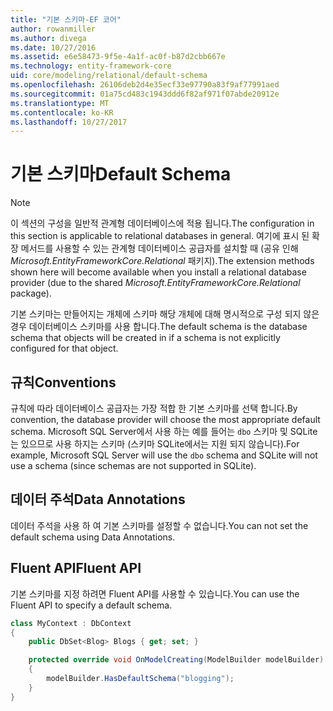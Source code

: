 ```yaml
---
title: "기본 스키마-EF 코어"
author: rowanmiller
ms.author: divega
ms.date: 10/27/2016
ms.assetid: e6e58473-9f5e-4a1f-ac0f-b87d2cbb667e
ms.technology: entity-framework-core
uid: core/modeling/relational/default-schema
ms.openlocfilehash: 26106deb2d4e35ecf33e97790a83f9af77991aed
ms.sourcegitcommit: 01a75cd483c1943ddd6f82af971f07abde20912e
ms.translationtype: MT
ms.contentlocale: ko-KR
ms.lasthandoff: 10/27/2017
---
```

# <a name="default-schema"></a><span data-ttu-id="350b2-102">기본 스키마</span><span class="sxs-lookup"><span data-stu-id="350b2-102">Default Schema</span></span>

> [!NOTE]  
> <span data-ttu-id="350b2-103">이 섹션의 구성을 일반적 관계형 데이터베이스에 적용 됩니다.</span><span class="sxs-lookup"><span data-stu-id="350b2-103">The configuration in this section is applicable to relational databases in general.</span></span> <span data-ttu-id="350b2-104">여기에 표시 된 확장 메서드를 사용할 수 있는 관계형 데이터베이스 공급자를 설치할 때 (공유 인해 *Microsoft.EntityFrameworkCore.Relational* 패키지).</span><span class="sxs-lookup"><span data-stu-id="350b2-104">The extension methods shown here will become available when you install a relational database provider (due to the shared *Microsoft.EntityFrameworkCore.Relational* package).</span></span>

<span data-ttu-id="350b2-105">기본 스키마는 만들어지는 개체에 스키마 해당 개체에 대해 명시적으로 구성 되지 않은 경우 데이터베이스 스키마를 사용 합니다.</span><span class="sxs-lookup"><span data-stu-id="350b2-105">The default schema is the database schema that objects will be created in if a schema is not explicitly configured for that object.</span></span>

## <a name="conventions"></a><span data-ttu-id="350b2-106">규칙</span><span class="sxs-lookup"><span data-stu-id="350b2-106">Conventions</span></span>

<span data-ttu-id="350b2-107">규칙에 따라 데이터베이스 공급자는 가장 적합 한 기본 스키마를 선택 합니다.</span><span class="sxs-lookup"><span data-stu-id="350b2-107">By convention, the database provider will choose the most appropriate default schema.</span></span> <span data-ttu-id="350b2-108">Microsoft SQL Server에서 사용 하는 예를 들어는 `dbo` 스키마 및 SQLite는 있으므로 사용 하지는 스키마 (스키마 SQLite에서는 지원 되지 않습니다).</span><span class="sxs-lookup"><span data-stu-id="350b2-108">For example, Microsoft SQL Server will use the `dbo` schema and SQLite will not use a schema (since schemas are not supported in SQLite).</span></span>

## <a name="data-annotations"></a><span data-ttu-id="350b2-109">데이터 주석</span><span class="sxs-lookup"><span data-stu-id="350b2-109">Data Annotations</span></span>

<span data-ttu-id="350b2-110">데이터 주석을 사용 하 여 기본 스키마를 설정할 수 없습니다.</span><span class="sxs-lookup"><span data-stu-id="350b2-110">You can not set the default schema using Data Annotations.</span></span>

## <a name="fluent-api"></a><span data-ttu-id="350b2-111">Fluent API</span><span class="sxs-lookup"><span data-stu-id="350b2-111">Fluent API</span></span>

<span data-ttu-id="350b2-112">기본 스키마를 지정 하려면 Fluent API를 사용할 수 있습니다.</span><span class="sxs-lookup"><span data-stu-id="350b2-112">You can use the Fluent API to specify a default schema.</span></span>

<!-- [!code-csharp[Main](samples/core/relational/Modeling/FluentAPI/Samples/Relational/DefaultSchema.cs?highlight=7)] -->
``` csharp
class MyContext : DbContext
{
    public DbSet<Blog> Blogs { get; set; }

    protected override void OnModelCreating(ModelBuilder modelBuilder)
    {
        modelBuilder.HasDefaultSchema("blogging");
    }
}
```

